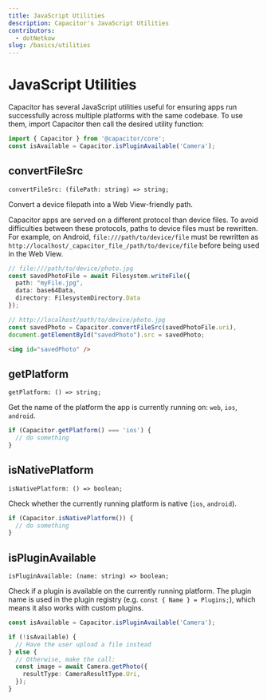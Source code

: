 ```yaml
---
title: JavaScript Utilities
description: Capacitor's JavaScript Utilities
contributors:
  - dotNetkow
slug: /basics/utilities
---
```


# JavaScript Utilities

Capacitor has several JavaScript utilities useful for ensuring apps run successfully across multiple platforms with the same codebase. To use them, import Capacitor then call the desired utility function:

```typescript
import { Capacitor } from '@capacitor/core';
const isAvailable = Capacitor.isPluginAvailable('Camera');
```

## convertFileSrc

`convertFileSrc: (filePath: string) => string;`

Convert a device filepath into a Web View-friendly path.

Capacitor apps are served on a different protocol than device files. To avoid difficulties between these protocols, paths to device files must be rewritten. For example, on Android, `file:///path/to/device/file` must be rewritten as `http://localhost/_capacitor_file_/path/to/device/file` before being used in the Web View.

```typescript
// file:///path/to/device/photo.jpg
const savedPhotoFile = await Filesystem.writeFile({
  path: "myFile.jpg",
  data: base64Data,
  directory: FilesystemDirectory.Data
});

// http://localhost/path/to/device/photo.jpg
const savedPhoto = Capacitor.convertFileSrc(savedPhotoFile.uri),
document.getElementById("savedPhoto").src = savedPhoto;
```

```html
<img id="savedPhoto" />
```

## getPlatform

`getPlatform: () => string;`

Get the name of the platform the app is currently running on: `web`, `ios`, `android`.

```typescript
if (Capacitor.getPlatform() === 'ios') {
  // do something
}
```

## isNativePlatform

`isNativePlatform: () => boolean;`

Check whether the currently running platform is native (`ios`, `android`).

```typescript
if (Capacitor.isNativePlatform()) {
  // do something
}
```

## isPluginAvailable

`isPluginAvailable: (name: string) => boolean;`

Check if a plugin is available on the currently running platform. The plugin name is used in the plugin registry (e.g. `const { Name } = Plugins;`), which means it also works with custom plugins.

```typescript
const isAvailable = Capacitor.isPluginAvailable('Camera');

if (!isAvailable) {
  // Have the user upload a file instead
} else {
  // Otherwise, make the call:
  const image = await Camera.getPhoto({
    resultType: CameraResultType.Uri,
  });
}
```
